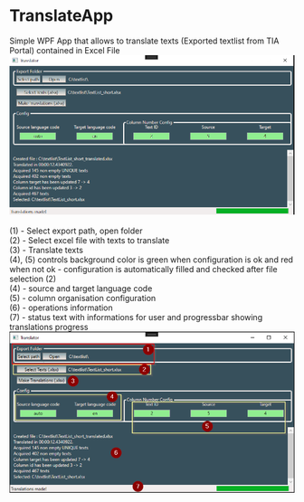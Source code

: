 # TranslateApp
Simple WPF App that allows to translate texts (Exported textlist from TIA Portal) contained in Excel File\
![](TranslateApp/Screenshots/TranslateApp_ss0.png)
\
\
(1) - Select export path, open folder\
(2) - Select excel file with texts to translate\
(3) - Translate texts\
(4), (5) controls background color is green when configuration is ok and red when not ok - configuration is automatically filled and checked after file selection (2)\
(4) - source and target language code\
(5) - column organisation configuration\
(6) - operations information\
(7) - status text with informations for user and progressbar showing translations progress\
![](TranslateApp/Screenshots/TranslateApp_ss1.png)
